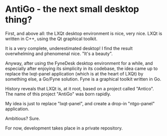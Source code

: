 # AntiGo - the next small desktop thing?

First, and above all: the LXQt desktop environment is nice, very nice. LXQt is written in C++, using the Qt graphical toolkit. 

It is a very complete, underestimated desktop! I find the result overwhelming and phenomenal nice. "It's a beauty". 

Anyway, after using the FyneDesk desktop environment for a while, and especially after enjoying its simplicity in its codebase, the idea came up to 
replace the lxqt-panel application (which is at the heart of LXQt) by something else, a Go/Fyne solution. Fyne is a graphical toolkit written in Go. 

History reveals that LXQt is, at it root, based on a project called "Antico".  The name of this project "AntiGo" was born rapidly.

My idea is just to replace "lxqt-panel", and create a drop-in "ntgo-panel" application. 

Ambitious? Sure. 

For now, development takes place in a private repository. 
